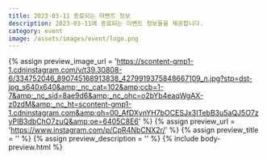 ```yaml
---
title: 2023-03-11 종료되는 이벤트 정보
description: 2023-03-11에 종료되는 이벤트 정보들을 제공합니다.
category: event
image: /assets/images/event/logo.png
---
```

{% assign preview_image_url = 'https://scontent-gmp1-1.cdninstagram.com/v/t39.30808-6/334752046_890745168913838_4279919375848667109_n.jpg?stp=dst-jpg_s640x640&amp;_nc_cat=102&amp;ccb=1-7&amp;_nc_sid=8ae9d6&amp;_nc_ohc=o2bYb4eaqWgAX-z0zdM&amp;_nc_ht=scontent-gmp1-1.cdninstagram.com&amp;oh=00_AfDXynYH7bOCESJx3ITebB3u5aQJ5O7zyPIB3dbChO7zuQ&amp;oe=6405C8E6' %}
{% assign preview_url = 'https://www.instagram.com/p/CpR4NbCNX2r/' %}
{% assign preview_title = '' %}
{% assign preview_description = '' %}
{% include body-preview.html %}